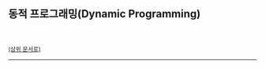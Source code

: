 ## 동적 프로그래밍(Dynamic Programming)

<br>

<sup>[(상위 문서로)](https://github.com/SISALGO/JS-ThinkStack/tree/main/inseong-so#table-of-contents)</sup>

<hr>
<br>